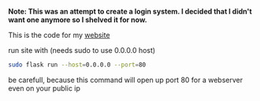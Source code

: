 **Note: This was an attempt to create a login system. I decided that I didn't want one anymore so I shelved it for now.**

This is the code for my [website](http://eldosdumpingground.de)

run site with (needs sudo to use 0.0.0.0 host)
```bash
sudo flask run --host=0.0.0.0 --port=80
```
be carefull, because this command will open up port 80 for a webserver even on your public ip
